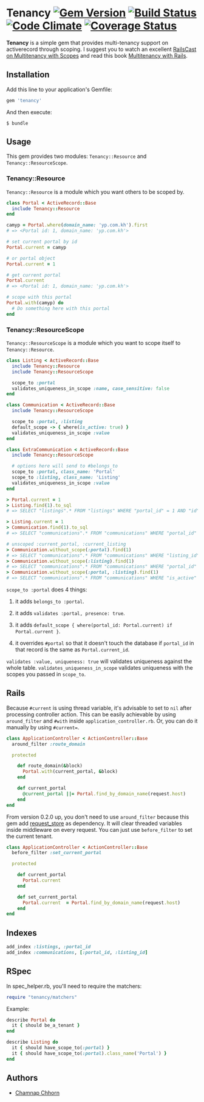 # Tenancy [![Gem Version](https://badge.fury.io/rb/tenancy.png)](http://badge.fury.io/rb/tenancy) [![Build Status](https://travis-ci.org/yoolk/tenancy.png?branch=master)](https://travis-ci.org/yoolk/tenancy) [![Code Climate](https://codeclimate.com/repos/527a1d45f3ea005378005fdb/badges/cfbc9ff8993d02e13b9d/gpa.png)](https://codeclimate.com/repos/527a1d45f3ea005378005fdb/feed) [![Coverage Status](https://coveralls.io/repos/yoolk/tenancy/badge.png)](https://coveralls.io/r/yoolk/tenancy)

**Tenancy** is a simple gem that provides multi-tenancy support on activerecord through scoping. I suggest you to watch an excellent [RailsCast on Multitenancy with Scopes](http://railscasts.com/episodes/388-multitenancy-with-scopes) and read this book [Multitenancy with Rails](https://leanpub.com/multi-tenancy-rails).

## Installation

Add this line to your application's Gemfile:

```ruby
gem 'tenancy'
```

And then execute:

```
$ bundle
```

## Usage

This gem provides two modules: `Tenancy::Resource` and `Tenancy::ResourceScope`.

### Tenancy::Resource

`Tenancy::Resource` is a module which you want others to be scoped by.

```ruby
class Portal < ActiveRecord::Base
  include Tenancy::Resource
end

camyp = Portal.where(domain_name: 'yp.com.kh').first
# => <Portal id: 1, domain_name: 'yp.com.kh'>

# set current portal by id
Portal.current = camyp

# or portal object
Portal.current = 1

# get current portal
Portal.current
# => <Portal id: 1, domain_name: 'yp.com.kh'>

# scope with this portal
Portal.with(camyp) do
  # Do something here with this portal
end
```

### Tenancy::ResourceScope

`Tenancy::ResourceScope` is a module which you want to scope itself to `Tenancy::Resource`.

```ruby
class Listing < ActiveRecord::Base
  include Tenancy::Resource
  include Tenancy::ResourceScope

  scope_to :portal
  validates_uniqueness_in_scope :name, case_sensitive: false
end

class Communication < ActiveRecord::Base
  include Tenancy::ResourceScope

  scope_to :portal, :listing
  default_scope -> { where(is_active: true) }
  validates_uniqueness_in_scope :value
end

class ExtraCommunication < ActiveRecord::Base
  include Tenancy::ResourceScope

  # options here will send to #belongs_to
  scope_to :portal, class_name: 'Portal'
  scope_to :listing, class_name: 'Listing'
  validates_uniqueness_in_scope :value
end

> Portal.current = 1
> Listing.find(1).to_sql
# => SELECT "listings".* FROM "listings" WHERE "portal_id" = 1 AND "id" = 1

> Listing.current = 1
> Communication.find(1).to_sql
# => SELECT "communications".* FROM "communications" WHERE "portal_id" = 1 AND "listing_id" = 1 AND "is_active" = true AND "id" = 1

# unscoped :current_portal, :current_listing
> Communication.without_scope(:portal).find(1)
# => SELECT "communications".* FROM "communications" WHERE "listing_id" = 1 AND "is_active" = true AND "id" = 1
> Communication.without_scope(:listing).find(1)
# => SELECT "communications".* FROM "communications" WHERE "portal_id" = 1 AND "is_active" = true AND "id" = 1
> Communication.without_scope(:portal, :listing).find(1)
# => SELECT "communications".* FROM "communications" WHERE "is_active" = true AND "id" = 1
```

`scope_to :portal` does 4 things:

1. it adds `belongs_to :portal`.

2. it adds `validates :portal, presence: true`.

3. it adds `default_scope { where(portal_id: Portal.current) if Portal.current }`.

4. it overrides `#portal` so that it doesn't touch the database if `portal_id` in that record is the same as `Portal.current_id`.

`validates :value, uniqueness: true` will validates uniqueness against the whole table. `validates_uniqueness_in_scope` validates uniqueness with the scopes you passed in `scope_to`.

## Rails

Because `#current` is using thread variable, it's advisable to set to `nil` after processing controller action. This can be easily achievable by using `around_filter` and `#with` inside `application_controller.rb`. Or, you can do it manually by using `#current=`.

```ruby
class ApplicationController < ActionController::Base
  around_filter :route_domain

  protected

    def route_domain(&block)
      Portal.with(current_portal, &block)
    end

    def current_portal
      @current_portal ||= Portal.find_by_domain_name(request.host)
    end
end
```

From version 0.2.0 up, you don't need to use `around_filter` because this gem add [request_store](https://github.com/steveklabnik/request_store) as dependency. It will clear threaded variables inside middleware on every request. You can just use `before_filter` to set the current tenant.

```ruby
class ApplicationController < ActionController::Base
  before_filter :set_current_portal

  protected

    def current_portal
      Portal.current
    end

    def set_current_portal
      Portal.current  = Portal.find_by_domain_name(request.host)
    end
end
```

## Indexes

```ruby
add_index :listings, :portal_id
add_index :communications, [:portal_id, :listing_id]
```

## RSpec

In spec_helper.rb, you'll need to require the matchers:

```ruby
require "tenancy/matchers"
```

Example:

```ruby
describe Portal do
  it { should be_a_tenant }
end
```

```ruby
describe Listing do
  it { should have_scope_to(:portal) }
  it { should have_scope_to(:portal).class_name('Portal') }
end
```

## Authors

* [Chamnap Chhorn](https://github.com/chamnap)
